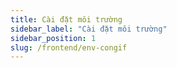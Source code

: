 ```yaml
---
title: Cài đặt môi trường
sidebar_label: "Cài đặt môi trường"
sidebar_position: 1
slug: /frontend/env-congif
---
```

